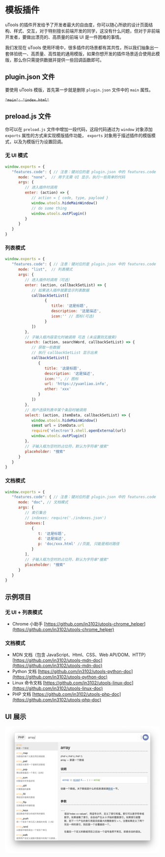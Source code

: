 # 模板插件

uTools 的插件开发给予了开发者最大的自由度，你可以随心所欲的设计页面结构、样式、交互，对于特别擅长前端开发的同学，这没有什么问题，但对于非前端开发者，要做出漂亮的、高质量的前端 UI 是一件困难的事情。

我们发现在 uTools 使用环境中，很多插件的场景都有其共性，所以我们抽象出一套体验统一、高质量、高性能的通用模版，如果你想开发的插件场景适合使用此模版，那么你只需提供数据并提供一些回调函数即可。

## plugin.json 文件

要使用 uTools 模版，首先第一步就是删除 `plugin.json` 文件中的 `main` 属性。

~~`"main": "index.html"`~~

## preload.js 文件

你可以在 `preload.js` 文件中增加一段代码，这段代码通过为 `window` 对象添加 `exports` 属性的方式来实现模版插件功能， `exports` 对象用于描述插件的模版模式，以及为模版行为设置回调。

### 无 UI 模式

```js
window.exports = {
   "features.code": { // 注意：键对应的是 plugin.json 中的 features.code
      mode: "none",  // 用于无需 UI 显示，执行一些简单的代码
      args: {
         // 进入插件时调用
         enter: (action) => {
            // action = { code, type, payload }
            window.utools.hideMainWindow()
            // do some thing
            window.utools.outPlugin()
         }  
      } 
   }
}
```

### 列表模式

```js
window.exports = {
   "features.code": { // 注意：键对应的是 plugin.json 中的 features.code
      mode: "list",  // 列表模式
      args: {
         // 进入插件时调用（可选）
         enter: (action, callbackSetList) => {
            // 如果进入插件就要显示列表数据
            callbackSetList([
                  {
                     title: '这是标题',
                     description: '这是描述',
                     icon:'' // 图标(可选)
                  }
            ])
         },
         // 子输入框内容变化时被调用 可选 (未设置则无搜索)
         search: (action, searchWord, callbackSetList) => {
            // 获取一些数据
            // 执行 callbackSetList 显示出来
            callbackSetList([
               {
                  title: '这是标题',
                  description: '这是描述',
                  icon:'', // 图标
                  url: 'https://yuanliao.info',
                  other: 'xxx'
               }
            ])
         },
         // 用户选择列表中某个条目时被调用
         select: (action, itemData, callbackSetList) => {
            window.utools.hideMainWindow()
            const url = itemData.url
            require('electron').shell.openExternal(url)
            window.utools.outPlugin()
         },
         // 子输入框为空时的占位符，默认为字符串"搜索"
         placeholder: "搜索"
      } 
   }
}
```

### 文档模式

```js
window.exports = {
   "features.code": { // 注意：键对应的是 plugin.json 中的 features.code
      mode: "doc", // 文档模式
      args: {
         // 索引集合
         // indexes: require('./indexes.json')
         indexes:[
            {
               t: '这是标题',
               d: '这是描述',
               p: 'doc/xxx.html' //页面, 只能是相对路径
            }
         ],
         // 子输入框为空时的占位符，默认为字符串"搜索"
         placeholder: "搜索"
      }
   }
}
```

## 示例项目

### 无 UI + 列表模式

- Chrome 小助手  [https://github.com/in3102/utools-chrome_helper](https://github.com/in3102/utools-chrome_helper)

### 文档模式

- MDN 文档（包含 JavaScript、Html、CSS、Web API/DOM、HTTP） [https://github.com/in3102/utools-mdn-doc](https://github.com/in3102/utools-mdn-doc)
- Python 文档 [https://github.com/in3102/utools-python-doc](https://github.com/in3102/utools-python-doc)
- Linux 命令文档 [https://github.com/in3102/utools-linux-doc](https://github.com/in3102/utools-linux-doc)
- PHP 文档 [https://github.com/in3102/utools-php-doc](https://github.com/in3102/utools-php-doc)

## UI 展示

![docs.png](../assets/docs.png)
